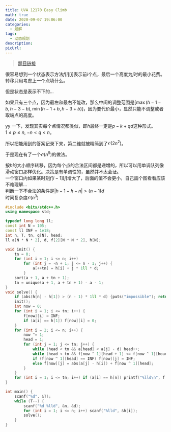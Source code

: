 ```yaml
---
title: UVA 12170 Easy Climb
math: true
date: 2020-09-07 19:06:00
categories: 
  - 题解
tags: 
  - 动态规划
description: 
picUrl: 
---
```



>[题目链接](https://vjudge.net/problem/UVA-12170)  

很容易想到一个状态表示方法$f[i][j]$表示前$i$个点，最后一个高度为$j$时的最小花费。转移只用考虑上一个点填什么。  
<!--more-->
但是状态是表示不下的...  

如果只有三个点，因为最左和最右不能改，那么中间的调整范围是$[\max (h-1-b,h-3-b),\min (h-1+b,h-3+b)]$，因为要代价最小，显然只能不调整或者取端点的高度。  

yy 一下，发现其实每个点情况都类似，即$h$最终一定是$p-k+qd$这种形式。  
$1\leq p\leq n$, $-n<q<n$。  

所以把能用到的答案记录下来，第二维就被精简到了$\mathcal{O}(2n^2)$。  

于是现在有了一个$\mathcal{O}(n^5)$的做法。  

按$h$的大小顺序转移，因为每个点的合法区间都是递增的，所以可以用单调队列像滑动窗口那样优化。决策是有单调性的，~~虽然并不太会证~~。  
一个窗口内如果某时刻$f[i-1][j]$增大了，后面的值不会更小，自己画个图看看应该不难理解...  
判断一下不合法的条件是$|h-1-h-n|>(n-1)d$  
时间复杂度$\mathcal{O}(n^3)$

```cpp
#include <bits/stdc++.h>
using namespace std;

typedef long long ll;
const int N = 105;
const ll INF = 1e18;
int n, T, tn, q[N], head;
ll a[N * N * 2], d, f[2][N * N * 2], h[N];

void init() {
	tn = 0;
    for (int i = 1; i <= n; i++)
    	for (int j = -n + 1; j <= n - 1; j++) {
    		a[++tn] = h[i] + j * 1ll * d;
    	}
    sort(a + 1, a + tn + 1);
    tn = unique(a + 1, a + tn + 1) - a - 1;
}
void solve() {
	if (abs(h[n] - h[1]) > (n - 1) * 1ll * d) {puts("impossible"); return;}
	init();
	int now = 0;
    for (int i = 1; i <= tn; i++) {
    	f[now][i] = INF;
    	if (a[i] == h[1]) f[now][i] = 0;
    }
    for (int i = 2; i <= n; i++) {
    	now ^= 1;
    	head = 1;
    	for (int j = 1; j <= tn; j++) {
    		while (head < tn && a[head] < a[j] - d) head++;
    		while (head < tn && f[now ^ 1][head + 1] <= f[now ^ 1][head] && a[head + 1] <= a[j] + d) head++;
            if (f[now ^ 1][head] == INF) f[now][j] = INF;
            else f[now][j] = abs(a[j] - h[i]) + f[now ^ 1][head];
    	}
    }
    for (int i = 1; i <= tn; i++) if (a[i] == h[n]) printf("%lld\n", f[now][i]);
}

int main() {
    scanf("%d", &T);
    while (T--) {
    	scanf("%d %lld", &n, &d);
    	for (int i = 1; i <= n; i++) scanf("%lld", &h[i]);
        solve();
    }
}
```